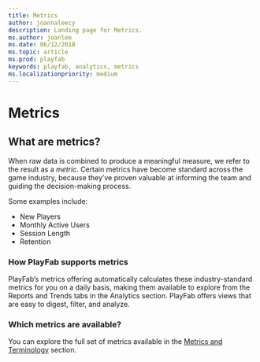 ```yaml
---
title: Metrics
author: joannaleecy
description: Landing page for Metrics.
ms.author: joanlee
ms.date: 06/12/2018
ms.topic: article
ms.prod: playfab
keywords: playfab, analytics, metrics
ms.localizationpriority: medium
---
```


# Metrics

## What are metrics?

When raw data is combined to produce a meaningful measure, we refer to the result as a *metric*. Certain metrics have become standard across the game industry, because they’ve proven valuable at informing the team and guiding the decision-making process.

Some examples include:
  
- New Players  
- Monthly Active Users  
- Session Length  
- Retention  

### How PlayFab supports metrics

PlayFab’s metrics offering automatically calculates these industry-standard metrics for you on a daily basis, making them available to explore from the Reports and Trends tabs in the Analytics section. PlayFab offers views that are easy to digest, filter, and analyze.  

### Which metrics are available?

You can explore the full set of metrics available in the [Metrics and Terminology](metrics-and-terminology.md) section.
